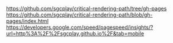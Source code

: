 https://github.com/sgcplay/critical-rendering-path/tree/gh-pages
https://github.com/sgcplay/critical-rendering-path/blob/gh-pages/index.html
https://developers.google.com/speed/pagespeed/insights/?url=http%3A%2F%2Fsgcplay.github.io%2F&tab=mobile
